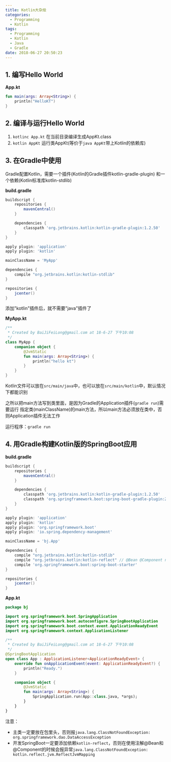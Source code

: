 ```yaml
---
title: Kotlin大杂烩
categories:
  - Programming
  - Kotlin
tags:
  - Programming
  - Kotlin
  - Java
  - Gradle
date: 2018-06-27 20:50:23
---
```


## 1. 编写Hello World

**App.kt**
```kotlin
fun main(args: Array<String>) {
    println("HelloKT")
}
```

## 2. 编译与运行Hello World

1. `kotlinc App.kt` 在当前目录编译生成AppKt.class
2. `kotlin AppKt` 运行类AppKt(等价于`java AppKt`带上Kotlin的依赖库)

<!--more-->

## 3. 在Gradle中使用

Gradle配置Kotlin，需要一个插件(Kotlin的Gradle插件kotlin-gradle-plugin)
和一个依赖(Kotlin标准库kotlin-stdlib)

**build.gradle**
```gradle
buildscript {
    repositories {
        mavenCentral()
    }

    dependencies {
        classpath 'org.jetbrains.kotlin:kotlin-gradle-plugin:1.2.50'
    }
}

apply plugin: 'application'
apply plugin: 'kotlin'

mainClassName = 'MyApp'

dependencies {
    compile "org.jetbrains.kotlin:kotlin-stdlib"
}

repositories {
    jcenter()
}
```

添加"kotlin"插件后，就不需要"java"插件了

**MyApp.kt**
```kotlin
/**
 * Created by BaiJiFeiLong@gmail.com at 18-6-27 下午10:08
 */
class MyApp {
    companion object {
        @JvmStatic
        fun main(args: Array<String>) {
            println("hello kt")
        }
    }
}
```

Kotlin文件可以放在`src/main/java`中，也可以放在`src/main/kotlin`中，默认情况下都能识别

之所以把main方法写到类里面，是因为Gradle的Application插件(`gradle run`)需要运行
指定类(mainClassName)的main方法，所以main方法必须放在类中，否则Application插件无法工作

运行程序：`gradle run`

## 4. 用Gradle构建Kotlin版的SpringBoot应用

**build.gradle**
```gradle
buildscript {
    repositories {
        mavenCentral()
    }

    dependencies {
        classpath 'org.jetbrains.kotlin:kotlin-gradle-plugin:1.2.50'
        classpath 'org.springframework.boot:spring-boot-gradle-plugin:2.0.3.RELEASE'
    }
}

apply plugin: 'application'
apply plugin: 'kotlin'
apply plugin: 'org.springframework.boot'
apply plugin: 'io.spring.dependency-management'

mainClassName = 'bj.App'

dependencies {
    compile "org.jetbrains.kotlin:kotlin-stdlib"
    compile "org.jetbrains.kotlin:kotlin-reflect" // @Bean @Component needed
    compile 'org.springframework.boot:spring-boot-starter'
}

repositories {
    jcenter()
}
```

**App.kt**
```kotlin
package bj

import org.springframework.boot.SpringApplication
import org.springframework.boot.autoconfigure.SpringBootApplication
import org.springframework.boot.context.event.ApplicationReadyEvent
import org.springframework.context.ApplicationListener

/**
 * Created by BaiJiFeiLong@gmail.com at 18-6-27 下午10:08
 */
@SpringBootApplication
open class App : ApplicationListener<ApplicationReadyEvent> {
    override fun onApplicationEvent(event: ApplicationReadyEvent?) {
        println("Ready.")
    }

    companion object {
        @JvmStatic
        fun main(args: Array<String>) {
            SpringApplication.run(App::class.java, *args);
        }
    }
}
```
注意：

- 主类一定要放在包里头，否则报`java.lang.ClassNotFoundException: org.springframework.dao.DataAccessException`
- 开发SpringBoot一定要添加依赖`kotlin-reflect`，否则在使用注解@Bean和@Component的时候会报异常`java.lang.ClassNotFoundException: kotlin.reflect.jvm.ReflectJvmMapping`


